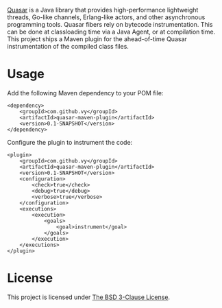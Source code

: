 [Quasar](http://docs.paralleluniverse.co/quasar/) is a Java library that
provides high-performance lightweight threads, Go-like channels, Erlang-like
actors, and other asynchronous programming tools. Quasar fibers rely on bytecode
instrumentation. This can be done at classloading time via a Java Agent, or at
compilation time. This project ships a Maven plugin for the ahead-of-time Quasar
instrumentation of the compiled class files.

Usage
=====

Add the following Maven dependency to your POM file:

    <dependency>
        <groupId>com.github.vy</groupId>
        <artifactId>quasar-maven-plugin</artifactId>
        <version>0.1-SNAPSHOT</version>
    </dependency>

Configure the plugin to instrument the code:

    <plugin>
        <groupId>com.github.vy</groupId>
        <artifactId>quasar-maven-plugin</artifactId>
        <version>0.1-SNAPSHOT</version>
        <configuration>
            <check>true</check>
            <debug>true</debug>
            <verbose>true</verbose>
        </configuration>
        <executions>
            <execution>
                <goals>
                    <goal>instrument</goal>
                </goals>
            </execution>
        </executions>
    </plugin>

License
=======

This project is licensed under
[The BSD 3-Clause License](http://opensource.org/licenses/BSD-3-Clause).
